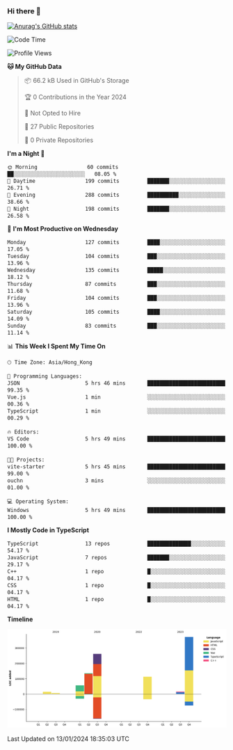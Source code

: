 ### Hi there 👋

<!--
**welives/welives** is a ✨ _special_ ✨ repository because its `README.md` (this file) appears on your GitHub profile.

Here are some ideas to get you started:

- 🔭 I’m currently working on ...
- 🌱 I’m currently learning ...
- 👯 I’m looking to collaborate on ...
- 🤔 I’m looking for help with ...
- 💬 Ask me about ...
- 📫 How to reach me: ...
- 😄 Pronouns: ...
- ⚡ Fun fact: ...
-->

[![Anurag's GitHub stats](https://github-readme-stats.vercel.app/api?username=welives)](https://github.com/anuraghazra/github-readme-stats)

<!--START_SECTION:waka-->
![Code Time](http://img.shields.io/badge/Code%20Time-125%20hrs%2057%20mins-blue)

![Profile Views](http://img.shields.io/badge/Profile%20Views-0-blue)

**🐱 My GitHub Data** 

> 📦 66.2 kB Used in GitHub's Storage 
 > 
> 🏆 0 Contributions in the Year 2024
 > 
> 🚫 Not Opted to Hire
 > 
> 📜 27 Public Repositories 
 > 
> 🔑 0 Private Repositories 
 > 
**I'm a Night 🦉** 

```text
🌞 Morning                60 commits          ██░░░░░░░░░░░░░░░░░░░░░░░   08.05 % 
🌆 Daytime                199 commits         ███████░░░░░░░░░░░░░░░░░░   26.71 % 
🌃 Evening                288 commits         ██████████░░░░░░░░░░░░░░░   38.66 % 
🌙 Night                  198 commits         ███████░░░░░░░░░░░░░░░░░░   26.58 % 
```
📅 **I'm Most Productive on Wednesday** 

```text
Monday                   127 commits         ████░░░░░░░░░░░░░░░░░░░░░   17.05 % 
Tuesday                  104 commits         ███░░░░░░░░░░░░░░░░░░░░░░   13.96 % 
Wednesday                135 commits         █████░░░░░░░░░░░░░░░░░░░░   18.12 % 
Thursday                 87 commits          ███░░░░░░░░░░░░░░░░░░░░░░   11.68 % 
Friday                   104 commits         ███░░░░░░░░░░░░░░░░░░░░░░   13.96 % 
Saturday                 105 commits         ████░░░░░░░░░░░░░░░░░░░░░   14.09 % 
Sunday                   83 commits          ███░░░░░░░░░░░░░░░░░░░░░░   11.14 % 
```


📊 **This Week I Spent My Time On** 

```text
🕑︎ Time Zone: Asia/Hong_Kong

💬 Programming Languages: 
JSON                     5 hrs 46 mins       █████████████████████████   99.35 % 
Vue.js                   1 min               ░░░░░░░░░░░░░░░░░░░░░░░░░   00.36 % 
TypeScript               1 min               ░░░░░░░░░░░░░░░░░░░░░░░░░   00.29 % 

🔥 Editors: 
VS Code                  5 hrs 49 mins       █████████████████████████   100.00 % 

🐱‍💻 Projects: 
vite-starter             5 hrs 45 mins       █████████████████████████   99.00 % 
ouchn                    3 mins              ░░░░░░░░░░░░░░░░░░░░░░░░░   01.00 % 

💻 Operating System: 
Windows                  5 hrs 49 mins       █████████████████████████   100.00 % 
```

**I Mostly Code in TypeScript** 

```text
TypeScript               13 repos            ██████████████░░░░░░░░░░░   54.17 % 
JavaScript               7 repos             ███████░░░░░░░░░░░░░░░░░░   29.17 % 
C++                      1 repo              █░░░░░░░░░░░░░░░░░░░░░░░░   04.17 % 
CSS                      1 repo              █░░░░░░░░░░░░░░░░░░░░░░░░   04.17 % 
HTML                     1 repo              █░░░░░░░░░░░░░░░░░░░░░░░░   04.17 % 
```



**Timeline**

![Lines of Code chart](https://raw.githubusercontent.com/welives/welives/main/assets/bar_graph.png)


 Last Updated on 13/01/2024 18:35:03 UTC
<!--END_SECTION:waka-->
